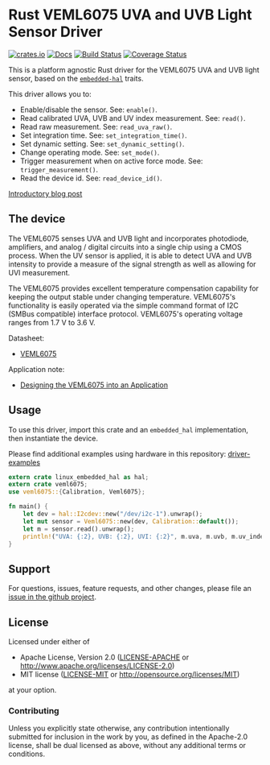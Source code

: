# Rust VEML6075 UVA and UVB Light Sensor Driver

[![crates.io](https://img.shields.io/crates/v/veml6075.svg)](https://crates.io/crates/veml6075)
[![Docs](https://docs.rs/veml6075/badge.svg)](https://docs.rs/veml6075)
[![Build Status](https://travis-ci.org/eldruin/veml6075-rs.svg?branch=master)](https://travis-ci.org/eldruin/veml6075-rs)
[![Coverage Status](https://coveralls.io/repos/github/eldruin/veml6075-rs/badge.svg?branch=master)](https://coveralls.io/github/eldruin/veml6075-rs?branch=master)

This is a platform agnostic Rust driver for the VEML6075 UVA and UVB light sensor,
based on the [`embedded-hal`](https://github.com/rust-embedded/embedded-hal) traits.

This driver allows you to:
- Enable/disable the sensor. See: `enable()`.
- Read calibrated UVA, UVB and UV index measurement. See: `read()`.
- Read raw measurement. See: `read_uva_raw()`.
- Set integration time. See: `set_integration_time()`.
- Set dynamic setting. See: `set_dynamic_setting()`.
- Change operating mode. See: `set_mode()`.
- Trigger measurement when on active force mode. See: `trigger_measurement()`.
- Read the device id. See: `read_device_id()`.

[Introductory blog post](https://blog.eldruin.com/veml6075-uva-uvb-uv-index-light-sensor-driver-in-rust/)

## The device
The VEML6075 senses UVA and UVB light and incorporates photodiode, amplifiers,
and analog / digital circuits into a single chip using a CMOS process. When the
UV sensor is applied, it is able to detect UVA and UVB intensity to provide a
measure of the signal strength as well as allowing for UVI measurement.

The VEML6075 provides excellent temperature compensation capability for keeping
the output stable under changing temperature. VEML6075's functionality is easily
operated via the simple command format of I2C (SMBus compatible) interface protocol.
VEML6075's operating voltage ranges from 1.7 V to 3.6 V.

Datasheet:
- [VEML6075](https://cdn.sparkfun.com/assets/3/c/3/2/f/veml6075.pdf)

Application note:
- [Designing the VEML6075 into an Application](https://cdn.sparkfun.com/assets/3/9/d/4/1/designingveml6075.pdf)

## Usage

To use this driver, import this crate and an `embedded_hal` implementation,
then instantiate the device.

Please find additional examples using hardware in this repository: [driver-examples]

[driver-examples]: https://github.com/eldruin/driver-examples

```rust
extern crate linux_embedded_hal as hal;
extern crate veml6075;
use veml6075::{Calibration, Veml6075};

fn main() {
    let dev = hal::I2cdev::new("/dev/i2c-1").unwrap();
    let mut sensor = Veml6075::new(dev, Calibration::default());
    let m = sensor.read().unwrap();
    println!("UVA: {:2}, UVB: {:2}, UVI: {:2}", m.uva, m.uvb, m.uv_index);
}
```

## Support

For questions, issues, feature requests, and other changes, please file an
[issue in the github project](https://github.com/eldruin/veml6075-rs/issues).

## License

Licensed under either of

 * Apache License, Version 2.0 ([LICENSE-APACHE](LICENSE-APACHE) or
   http://www.apache.org/licenses/LICENSE-2.0)
 * MIT license ([LICENSE-MIT](LICENSE-MIT) or
   http://opensource.org/licenses/MIT)

at your option.

### Contributing

Unless you explicitly state otherwise, any contribution intentionally submitted
for inclusion in the work by you, as defined in the Apache-2.0 license, shall
be dual licensed as above, without any additional terms or conditions.

